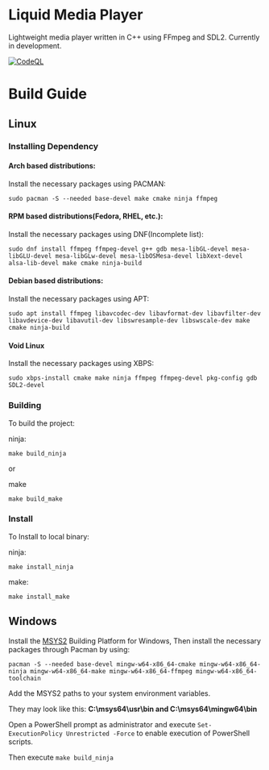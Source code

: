 # Liquid Media Player 
Lightweight media player written in C++ using FFmpeg and SDL2. Currently in development.

[![CodeQL](https://github.com/ArrowInteractive/liquid/actions/workflows/codeql-analysis.yml/badge.svg)](https://github.com/ArrowInteractive/liquid/actions/workflows/codeql-analysis.yml)

# Build Guide

## Linux 

### Installing Dependency

#### Arch based distributions:

Install the necessary packages using PACMAN:
```
sudo pacman -S --needed base-devel make cmake ninja ffmpeg
```

#### RPM based distributions(Fedora, RHEL, etc.):

Install the necessary packages using DNF(Incomplete list):
```
sudo dnf install ffmpeg ffmpeg-devel g++ gdb mesa-libGL-devel mesa-libGLU-devel mesa-libGLw-devel mesa-libOSMesa-devel libXext-devel alsa-lib-devel make cmake ninja-build
```

#### Debian based distributions:

Install the necessary packages using APT:
```
sudo apt install ffmpeg libavcodec-dev libavformat-dev libavfilter-dev libavdevice-dev libavutil-dev libswresample-dev libswscale-dev make cmake ninja-build
```

#### Void Linux

Install the necessary packages using XBPS:
```
sudo xbps-install cmake make ninja ffmpeg ffmpeg-devel pkg-config gdb SDL2-devel
```

### Building

To build the project:

ninja:
```
make build_ninja
```
or

make
```
make build_make
```

### Install

To Install to local binary:

ninja:
```
make install_ninja
```
make:
```
make install_make
```

## Windows

Install the [MSYS2](https://www.msys2.org/ "MSYS2 Homepage") Building Platform for Windows, Then install the necessary packages through Pacman by using:

```
pacman -S --needed base-devel mingw-w64-x86_64-cmake mingw-w64-x86_64-ninja mingw-w64-x86_64-make mingw-w64-x86_64-ffmpeg mingw-w64-x86_64-toolchain
```
Add the MSYS2 paths to your system environment variables.

They may look like this:
<b>C:\msys64\usr\bin and C:\msys64\mingw64\bin</b>

Open a PowerShell prompt as administrator and execute ```Set-ExecutionPolicy Unrestricted -Force``` to enable execution of PowerShell scripts.

Then execute ```make build_ninja```

